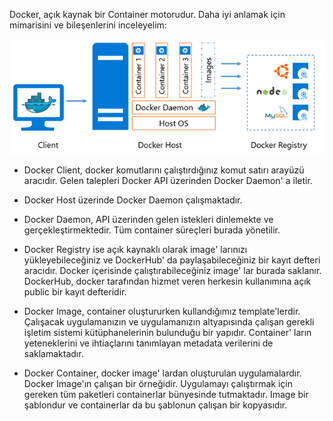 Docker, açık kaynak bir Container motorudur. Daha iyi anlamak için mimarisini ve bileşenlerini inceleyelim:

![Names](DockerCommands/CommandImages/docker-infra.png)

- Docker Client, docker komutlarını çalıştırdığınız komut satırı arayüzü aracıdır. Gelen talepleri Docker API üzerinden Docker Daemon' a iletir.

- Docker Host üzerinde Docker Daemon çalışmaktadır.

- Docker Daemon, API üzerinden gelen istekleri dinlemekte ve gerçekleştirmektedir. Tüm container süreçleri burada yönetilir.

- Docker Registry ise açık kaynaklı olarak image' larınızı yükleyebileceğiniz ve DockerHub' da paylaşabileceğiniz bir kayıt defteri aracıdır. Docker içerisinde çalıştırabileceğiniz image' lar burada saklanır. DockerHub, docker tarafından hizmet veren herkesin kullanımına açık public bir kayıt defteridir.

- Docker Image, container oluştururken kullandığımız template'lerdir. Çalışacak uygulamanızın ve uygulamanızın altyapısında çalışan gerekli işletim sistemi kütüphanelerinin bulunduğu bir yapıdır. Container' ların yeteneklerini ve ihtiaçlarını tanımlayan metadata verilerini de saklamaktadır.

- Docker Container, docker image' lardan oluşturulan uygulamalardır. Docker Image'ın çalışan bir örneğidir. Uygulamayı çalıştırmak için gereken tüm paketleri containerlar bünyesinde tutmaktadır. Image bir şablondur ve containerlar da bu şablonun çalışan bir kopyasıdır.

